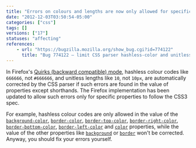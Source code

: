 ```yaml
---
title: "Errors on colours and lengths are now only allowed for specific properties"
date: "2012-12-03T03:50:54-05:00"
categories: ["css"]
tags: []
versions: ["17"]
statuses: "affecting"
references:
    - url: "https://bugzilla.mozilla.org/show_bug.cgi?id=774122"
      title: "Bug 774122 – limit CSS parser hashless-color and unitless-length quirks to only the properties that need them"
---
```

In Firefox's [Quirks (backward compatible) mode](https://developer.mozilla.org/docs/Mozilla_Quirks_Mode_Behavior), hashless colour codes like `666666`, not `#666666`, and unitless lengths like `10`, not `10px`, are automatically corrected by the CSS parser if such errors are found in the value of properties except shorthands. The Firefox implementation has been updated to allow such errors only for specific properties to follow the CSS3 spec.

For example, hashless colour codes are only allowed in the value of the [`background-color`](https://developer.mozilla.org/docs/Web/CSS/background-color), [`border-color`](https://developer.mozilla.org/docs/Web/CSS/border-color), [`border-top-color`](https://developer.mozilla.org/docs/Web/CSS/border-top-color), [`border-right-color`](https://developer.mozilla.org/docs/Web/CSS/border-right-color), [`border-bottom-color`](https://developer.mozilla.org/docs/Web/CSS/border-bottom-color), [`border-left-color`](https://developer.mozilla.org/docs/Web/CSS/border-left-color) and [`color`](https://developer.mozilla.org/docs/Web/CSS/color) properties, while the value of the other properties like [`background`](https://developer.mozilla.org/docs/Web/CSS/background) or [`border`](https://developer.mozilla.org/docs/Web/CSS/border) won't be corrected. Anyway, you should fix your errors yourself.
